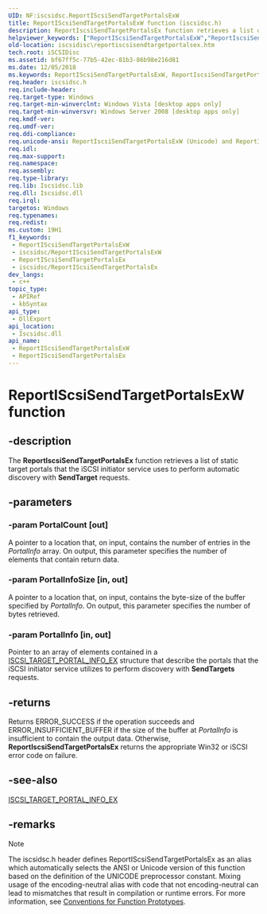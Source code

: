 ```yaml
---
UID: NF:iscsidsc.ReportIScsiSendTargetPortalsExW
title: ReportIScsiSendTargetPortalsExW function (iscsidsc.h)
description: ReportIscsiSendTargetPortalsEx function retrieves a list of static target portals that the iSCSI initiator service uses to perform automatic discovery with SendTarget requests.
helpviewer_keywords: ["ReportIScsiSendTargetPortalsExW","ReportIscsiSendTargetPortalsEx","ReportIscsiSendTargetPortalsEx function [iSCSI Discovery Library API]","ReportIscsiSendTargetPortalsExA","ReportIscsiSendTargetPortalsExW","iscsidisc.reportiscsisendtargetportalsex","iscsidsc/ReportIscsiSendTargetPortalsEx","iscsidsc/ReportIscsiSendTargetPortalsExA","iscsidsc/ReportIscsiSendTargetPortalsExW"]
old-location: iscsidisc\reportiscsisendtargetportalsex.htm
tech.root: iSCSIDisc
ms.assetid: bf67ff5c-77b5-42ec-81b3-86b98e216d81
ms.date: 12/05/2018
ms.keywords: ReportIScsiSendTargetPortalsExW, ReportIscsiSendTargetPortalsEx, ReportIscsiSendTargetPortalsEx function [iSCSI Discovery Library API], ReportIscsiSendTargetPortalsExA, ReportIscsiSendTargetPortalsExW, iscsidisc.reportiscsisendtargetportalsex, iscsidsc/ReportIscsiSendTargetPortalsEx, iscsidsc/ReportIscsiSendTargetPortalsExA, iscsidsc/ReportIscsiSendTargetPortalsExW
req.header: iscsidsc.h
req.include-header: 
req.target-type: Windows
req.target-min-winverclnt: Windows Vista [desktop apps only]
req.target-min-winversvr: Windows Server 2008 [desktop apps only]
req.kmdf-ver: 
req.umdf-ver: 
req.ddi-compliance: 
req.unicode-ansi: ReportIscsiSendTargetPortalsExW (Unicode) and ReportIscsiSendTargetPortalsExA (ANSI)
req.idl: 
req.max-support: 
req.namespace: 
req.assembly: 
req.type-library: 
req.lib: Iscsidsc.lib
req.dll: Iscsidsc.dll
req.irql: 
targetos: Windows
req.typenames: 
req.redist: 
ms.custom: 19H1
f1_keywords:
 - ReportIScsiSendTargetPortalsExW
 - iscsidsc/ReportIScsiSendTargetPortalsExW
 - ReportIScsiSendTargetPortalsEx
 - iscsidsc/ReportIScsiSendTargetPortalsEx
dev_langs:
 - c++
topic_type:
 - APIRef
 - kbSyntax
api_type:
 - DllExport
api_location:
 - Iscsidsc.dll
api_name:
 - ReportIScsiSendTargetPortalsExW
 - ReportIScsiSendTargetPortalsEx
---
```


# ReportIScsiSendTargetPortalsExW function


## -description

The <b>ReportIscsiSendTargetPortalsEx</b> function  retrieves a list of static target portals that the iSCSI initiator service uses to perform automatic discovery with <b>SendTarget</b> requests.

## -parameters

### -param PortalCount [out]

A pointer to a location that, on input, contains the number of entries in the <i>PortalInfo</i> array. On output, this parameter specifies the number of elements that contain return data.

### -param PortalInfoSize [in, out]

A pointer to a location that, on input, contains the byte-size of the buffer specified by <i>PortalInfo</i>. On output, this parameter specifies the number of bytes retrieved.

### -param PortalInfo [in, out]

Pointer to an array of elements contained in a <a href="/previous-versions/windows/desktop/api/iscsidsc/ns-iscsidsc-iscsi_target_portal_infoa">ISCSI_TARGET_PORTAL_INFO_EX</a> structure that describe the portals that the iSCSI initiator service utilizes to perform discovery with <b>SendTargets</b> requests.

## -returns

Returns ERROR_SUCCESS if the operation succeeds and ERROR_INSUFFICIENT_BUFFER if the size of the buffer at <i>PortalInfo</i> is insufficient to contain the output data. Otherwise, <b>ReportIscsiSendTargetPortalsEx</b> returns the appropriate Win32 or iSCSI error code on failure.

## -see-also

<a href="/previous-versions/windows/desktop/api/iscsidsc/ns-iscsidsc-iscsi_target_portal_infoa">ISCSI_TARGET_PORTAL_INFO_EX</a>

## -remarks

> [!NOTE]
> The iscsidsc.h header defines ReportIScsiSendTargetPortalsEx as an alias which automatically selects the ANSI or Unicode version of this function based on the definition of the UNICODE preprocessor constant. Mixing usage of the encoding-neutral alias with code that not encoding-neutral can lead to mismatches that result in compilation or runtime errors. For more information, see [Conventions for Function Prototypes](/windows/win32/intl/conventions-for-function-prototypes).

